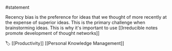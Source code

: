 #statement 

Recency bias is the preference for ideas that we thought of more recently at the expense of superior ideas. This is the primary challenge when brainstorming ideas. This is why it's important to use [[Irreducible notes promote development of thought networks]] 

🏷️ [[Productivity]] [[Personal Knowledge Management]] 